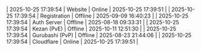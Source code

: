 | 2025-10-25 17:39:54 | Website | Online | 2025-10-25 17:39:51 |
| 2025-10-25 17:39:54 | Registration | Offline | 2025-09-09 16:40:23 |
| 2025-10-25 17:39:54 | Auth Server | Offline | 2025-08-18 09:33:31 |
| 2025-10-25 17:39:54 | Kezan (PvE) | Offline | 2025-10-11 12:51:30 |
| 2025-10-25 17:39:54 | Gurubashi (PvP) | Offline | 2025-08-23 21:44:06 |
| 2025-10-25 17:39:54 | Cloudflare | Online | 2025-10-25 17:39:51 |
